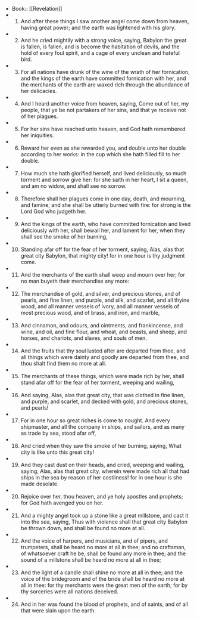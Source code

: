 - Book:: [[Revelation]]
- 1. And after these things I saw another angel come down from heaven, having great power; and the earth was lightened with his glory.
- 2. And he cried mightily with a strong voice, saying, Babylon the great is fallen, is fallen, and is become the habitation of devils, and the hold of every foul spirit, and a cage of every unclean and hateful bird.
- 3. For all nations have drunk of the wine of the wrath of her fornication, and the kings of the earth have committed fornication with her, and the merchants of the earth are waxed rich through the abundance of her delicacies.
- 4. And I heard another voice from heaven, saying, Come out of her, my people, that ye be not partakers of her sins, and that ye receive not of her plagues.
- 5. For her sins have reached unto heaven, and God hath remembered her iniquities.
- 6. Reward her even as she rewarded you, and double unto her double according to her works: in the cup which she hath filled fill to her double.
- 7. How much she hath glorified herself, and lived deliciously, so much torment and sorrow give her: for she saith in her heart, I sit a queen, and am no widow, and shall see no sorrow.
- 8. Therefore shall her plagues come in one day, death, and mourning, and famine; and she shall be utterly burned with fire: for strong is the Lord God who judgeth her.
- 9. And the kings of the earth, who have committed fornication and lived deliciously with her, shall bewail her, and lament for her, when they shall see the smoke of her burning,
- 10. Standing afar off for the fear of her torment, saying, Alas, alas that great city Babylon, that mighty city! for in one hour is thy judgment come.
- 11. And the merchants of the earth shall weep and mourn over her; for no man buyeth their merchandise any more:
- 12. The merchandise of gold, and silver, and precious stones, and of pearls, and fine linen, and purple, and silk, and scarlet, and all thyine wood, and all manner vessels of ivory, and all manner vessels of most precious wood, and of brass, and iron, and marble,
- 13. And cinnamon, and odours, and ointments, and frankincense, and wine, and oil, and fine flour, and wheat, and beasts, and sheep, and horses, and chariots, and slaves, and souls of men.
- 14. And the fruits that thy soul lusted after are departed from thee, and all things which were dainty and goodly are departed from thee, and thou shalt find them no more at all.
- 15. The merchants of these things, which were made rich by her, shall stand afar off for the fear of her torment, weeping and wailing,
- 16. And saying, Alas, alas that great city, that was clothed in fine linen, and purple, and scarlet, and decked with gold, and precious stones, and pearls!
- 17. For in one hour so great riches is come to nought. And every shipmaster, and all the company in ships, and sailors, and as many as trade by sea, stood afar off,
- 18. And cried when they saw the smoke of her burning, saying, What city is like unto this great city!
- 19. And they cast dust on their heads, and cried, weeping and wailing, saying, Alas, alas that great city, wherein were made rich all that had ships in the sea by reason of her costliness! for in one hour is she made desolate.
- 20. Rejoice over her, thou heaven, and ye holy apostles and prophets; for God hath avenged you on her.
- 21. And a mighty angel took up a stone like a great millstone, and cast it into the sea, saying, Thus with violence shall that great city Babylon be thrown down, and shall be found no more at all.
- 22. And the voice of harpers, and musicians, and of pipers, and trumpeters, shall be heard no more at all in thee; and no craftsman, of whatsoever craft he be, shall be found any more in thee; and the sound of a millstone shall be heard no more at all in thee;
- 23. And the light of a candle shall shine no more at all in thee; and the voice of the bridegroom and of the bride shall be heard no more at all in thee: for thy merchants were the great men of the earth; for by thy sorceries were all nations deceived.
- 24. And in her was found the blood of prophets, and of saints, and of all that were slain upon the earth.
